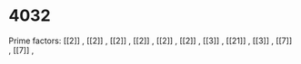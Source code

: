 # 4032

Prime factors: [[2]] , [[2]] , [[2]] , [[2]] , [[2]] , [[2]] , [[3]] , [[21]] , [[3]] , [[7]] , [[7]] , 